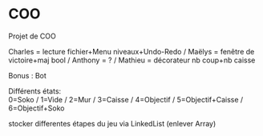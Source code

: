 # COO
Projet de COO 

Charles = lecture fichier+Menu niveaux+Undo-Redo / Maëlys = fenêtre de victoire+maj bool / Anthony = ? / Mathieu = décorateur nb coup+nb caisse

Bonus : Bot

Différents états:             
0=Soko / 1=Vide / 2=Mur / 3=Caisse / 4=Objectif / 5=Objectif+Caisse / 6=Objectif+Soko

stocker differentes étapes du jeu via LinkedList (enlever Array)
